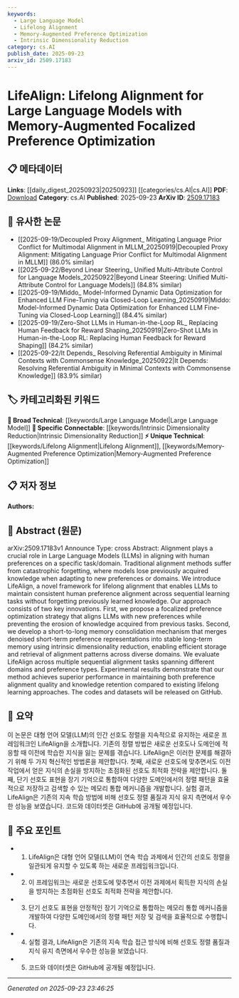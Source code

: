 ```yaml
---
keywords:
  - Large Language Model
  - Lifelong Alignment
  - Memory-Augmented Preference Optimization
  - Intrinsic Dimensionality Reduction
category: cs.AI
publish_date: 2025-09-23
arxiv_id: 2509.17183
---
```


<!-- KEYWORD_LINKING_METADATA:
{
  "processed_timestamp": "2025-09-23T23:46:25.253369",
  "vocabulary_version": "1.0",
  "selected_keywords": [
    "Large Language Model",
    "Lifelong Alignment",
    "Memory-Augmented Preference Optimization",
    "Intrinsic Dimensionality Reduction"
  ],
  "rejected_keywords": [],
  "similarity_scores": {
    "Large Language Model": 0.85,
    "Lifelong Alignment": 0.78,
    "Memory-Augmented Preference Optimization": 0.77,
    "Intrinsic Dimensionality Reduction": 0.72
  },
  "extraction_method": "AI_prompt_based",
  "budget_applied": true,
  "candidates_json": {
    "candidates": [
      {
        "surface": "Large Language Models",
        "canonical": "Large Language Model",
        "aliases": [
          "LLMs"
        ],
        "category": "broad_technical",
        "rationale": "This is a foundational concept in the paper, providing a basis for linking to other works on language models.",
        "novelty_score": 0.3,
        "connectivity_score": 0.9,
        "specificity_score": 0.65,
        "link_intent_score": 0.85
      },
      {
        "surface": "Lifelong Alignment",
        "canonical": "Lifelong Alignment",
        "aliases": [
          "LifeAlign"
        ],
        "category": "unique_technical",
        "rationale": "Introduces a novel framework specific to the paper, facilitating connections to future research on continuous learning.",
        "novelty_score": 0.75,
        "connectivity_score": 0.7,
        "specificity_score": 0.8,
        "link_intent_score": 0.78
      },
      {
        "surface": "Memory-Augmented Focalized Preference Optimization",
        "canonical": "Memory-Augmented Preference Optimization",
        "aliases": [],
        "category": "unique_technical",
        "rationale": "Represents a unique methodological innovation in the paper, linking to studies on memory and optimization in AI.",
        "novelty_score": 0.8,
        "connectivity_score": 0.65,
        "specificity_score": 0.85,
        "link_intent_score": 0.77
      },
      {
        "surface": "Intrinsic Dimensionality Reduction",
        "canonical": "Intrinsic Dimensionality Reduction",
        "aliases": [],
        "category": "specific_connectable",
        "rationale": "This technique is crucial for memory consolidation, connecting to broader research on dimensionality reduction.",
        "novelty_score": 0.5,
        "connectivity_score": 0.75,
        "specificity_score": 0.7,
        "link_intent_score": 0.72
      }
    ],
    "ban_list_suggestions": [
      "alignment",
      "knowledge retention"
    ]
  },
  "decisions": [
    {
      "candidate_surface": "Large Language Models",
      "resolved_canonical": "Large Language Model",
      "decision": "linked",
      "scores": {
        "novelty": 0.3,
        "connectivity": 0.9,
        "specificity": 0.65,
        "link_intent": 0.85
      }
    },
    {
      "candidate_surface": "Lifelong Alignment",
      "resolved_canonical": "Lifelong Alignment",
      "decision": "linked",
      "scores": {
        "novelty": 0.75,
        "connectivity": 0.7,
        "specificity": 0.8,
        "link_intent": 0.78
      }
    },
    {
      "candidate_surface": "Memory-Augmented Focalized Preference Optimization",
      "resolved_canonical": "Memory-Augmented Preference Optimization",
      "decision": "linked",
      "scores": {
        "novelty": 0.8,
        "connectivity": 0.65,
        "specificity": 0.85,
        "link_intent": 0.77
      }
    },
    {
      "candidate_surface": "Intrinsic Dimensionality Reduction",
      "resolved_canonical": "Intrinsic Dimensionality Reduction",
      "decision": "linked",
      "scores": {
        "novelty": 0.5,
        "connectivity": 0.75,
        "specificity": 0.7,
        "link_intent": 0.72
      }
    }
  ]
}
-->

# LifeAlign: Lifelong Alignment for Large Language Models with Memory-Augmented Focalized Preference Optimization

## 📋 메타데이터

**Links**: [[daily_digest_20250923|20250923]] [[categories/cs.AI|cs.AI]]
**PDF**: [Download](https://arxiv.org/pdf/2509.17183.pdf)
**Category**: cs.AI
**Published**: 2025-09-23
**ArXiv ID**: [2509.17183](https://arxiv.org/abs/2509.17183)

## 🔗 유사한 논문
- [[2025-09-19/Decoupled Proxy Alignment_ Mitigating Language Prior Conflict for Multimodal Alignment in MLLM_20250919|Decoupled Proxy Alignment: Mitigating Language Prior Conflict for Multimodal Alignment in MLLM]] (86.0% similar)
- [[2025-09-22/Beyond Linear Steering_ Unified Multi-Attribute Control for Language Models_20250922|Beyond Linear Steering: Unified Multi-Attribute Control for Language Models]] (84.8% similar)
- [[2025-09-19/Middo_ Model-Informed Dynamic Data Optimization for Enhanced LLM Fine-Tuning via Closed-Loop Learning_20250919|Middo: Model-Informed Dynamic Data Optimization for Enhanced LLM Fine-Tuning via Closed-Loop Learning]] (84.4% similar)
- [[2025-09-19/Zero-Shot LLMs in Human-in-the-Loop RL_ Replacing Human Feedback for Reward Shaping_20250919|Zero-Shot LLMs in Human-in-the-Loop RL: Replacing Human Feedback for Reward Shaping]] (84.2% similar)
- [[2025-09-22/It Depends_ Resolving Referential Ambiguity in Minimal Contexts with Commonsense Knowledge_20250922|It Depends: Resolving Referential Ambiguity in Minimal Contexts with Commonsense Knowledge]] (83.9% similar)

## 🏷️ 카테고리화된 키워드
**🧠 Broad Technical**: [[keywords/Large Language Model|Large Language Model]]
**🔗 Specific Connectable**: [[keywords/Intrinsic Dimensionality Reduction|Intrinsic Dimensionality Reduction]]
**⚡ Unique Technical**: [[keywords/Lifelong Alignment|Lifelong Alignment]], [[keywords/Memory-Augmented Preference Optimization|Memory-Augmented Preference Optimization]]

## 📋 저자 정보

**Authors:** 

## 📄 Abstract (원문)

arXiv:2509.17183v1 Announce Type: cross 
Abstract: Alignment plays a crucial role in Large Language Models (LLMs) in aligning with human preferences on a specific task/domain. Traditional alignment methods suffer from catastrophic forgetting, where models lose previously acquired knowledge when adapting to new preferences or domains. We introduce LifeAlign, a novel framework for lifelong alignment that enables LLMs to maintain consistent human preference alignment across sequential learning tasks without forgetting previously learned knowledge. Our approach consists of two key innovations. First, we propose a focalized preference optimization strategy that aligns LLMs with new preferences while preventing the erosion of knowledge acquired from previous tasks. Second, we develop a short-to-long memory consolidation mechanism that merges denoised short-term preference representations into stable long-term memory using intrinsic dimensionality reduction, enabling efficient storage and retrieval of alignment patterns across diverse domains. We evaluate LifeAlign across multiple sequential alignment tasks spanning different domains and preference types. Experimental results demonstrate that our method achieves superior performance in maintaining both preference alignment quality and knowledge retention compared to existing lifelong learning approaches. The codes and datasets will be released on GitHub.

## 📝 요약

이 논문은 대형 언어 모델(LLM)의 인간 선호도 정렬을 지속적으로 유지하는 새로운 프레임워크인 LifeAlign을 소개합니다. 기존의 정렬 방법은 새로운 선호도나 도메인에 적응할 때 이전에 학습한 지식을 잃는 문제를 겪습니다. LifeAlign은 이러한 문제를 해결하기 위해 두 가지 혁신적인 방법론을 제안합니다. 첫째, 새로운 선호도에 맞추면서도 이전 작업에서 얻은 지식의 손실을 방지하는 초점화된 선호도 최적화 전략을 제안합니다. 둘째, 단기 선호도 표현을 장기 기억으로 통합하여 다양한 도메인에서의 정렬 패턴을 효율적으로 저장하고 검색할 수 있는 메모리 통합 메커니즘을 개발합니다. 실험 결과, LifeAlign은 기존의 지속 학습 방법에 비해 선호도 정렬 품질과 지식 유지 측면에서 우수한 성능을 보였습니다. 코드와 데이터셋은 GitHub에 공개될 예정입니다.

## 🎯 주요 포인트

- 1. LifeAlign은 대형 언어 모델(LLM)이 연속 학습 과제에서 인간의 선호도 정렬을 일관되게 유지할 수 있도록 하는 새로운 프레임워크입니다.
- 2. 이 프레임워크는 새로운 선호도에 맞추면서 이전 과제에서 획득한 지식의 손실을 방지하는 초점화된 선호도 최적화 전략을 제안합니다.
- 3. 단기 선호도 표현을 안정적인 장기 기억으로 통합하는 메모리 통합 메커니즘을 개발하여 다양한 도메인에서의 정렬 패턴 저장 및 검색을 효율적으로 수행합니다.
- 4. 실험 결과, LifeAlign은 기존의 지속 학습 접근 방식에 비해 선호도 정렬 품질과 지식 유지 측면에서 우수한 성능을 보였습니다.
- 5. 코드와 데이터셋은 GitHub에 공개될 예정입니다.


---

*Generated on 2025-09-23 23:46:25*
